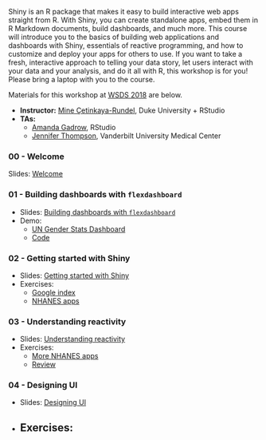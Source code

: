 Shiny is an R package that makes it easy to build interactive web apps straight 
from R. With Shiny, you can create standalone apps, embed them in R Markdown 
documents, build dashboards, and much more. This course will introduce you to 
the basics of building web applications and dashboards with Shiny, essentials of 
reactive programming, and how to customize and deploy your apps for others to use. 
If you want to take a fresh, interactive approach to telling your data story, let 
users interact with your data and your analysis, and do it all with R, this 
workshop is for you! Please bring a laptop with you to the course.

Materials for this workshop at [WSDS 2018](https://ww2.amstat.org/meetings/wsds/2018/) are below.

- **Instructor:** [Mine Çetinkaya-Rundel](http://mine-cr.com), Duke University + RStudio
- **TAs:**
    - [Amanda Gadrow](https://twitter.com/ajmcoqui?lang=en), RStudio 
    - [Jennifer Thompson](https://jenthompson.me/), Vanderbilt University Medical Center

### 00 - Welcome

Slides: [Welcome](00-welcome/00-welcome.pdf)

### 01 - Building dashboards with `flexdashboard`

- Slides: [Building dashboards with `flexdashboard`](01-flexdash/01-flexdash.pdf)
- Demo: 
  - [UN Gender Stats Dashboard](https://gallery.shinyapps.io/un-women-dash/)
  - [Code](01-flexdash/un-women-dash.Rmd)

### 02 - Getting started with Shiny

- Slides: [Getting started with Shiny]()
- Exercises:
  - [Google index]()
  - [NHANES apps]()

### 03 - Understanding reactivity

- Slides: [Understanding reactivity]()
- Exercises:
  - [More NHANES apps](03-reactivity/nhanes-apps/)
  - [Review](03-reactivity/review/)

### 04 - Designing UI

- Slides: [Designing UI]()
- Exercises:
  - 

